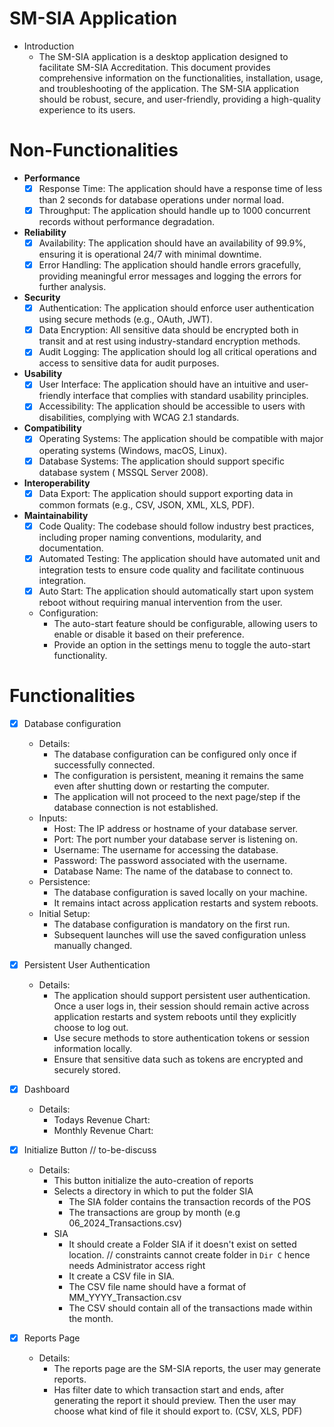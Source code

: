 # SM-SIA Application
- Introduction
  - The SM-SIA application is a desktop application designed to facilitate SM-SIA Accreditation. This document provides comprehensive information on the functionalities, installation, usage, and troubleshooting of the application. The SM-SIA application should be robust, secure, and user-friendly, providing a high-quality experience to its users.

# Non-Functionalities
  - **Performance**
    -  [x] Response Time: The application should have a response time of less than 2 seconds for database operations under normal load.
    -  [x] Throughput: The application should handle up to 1000 concurrent records without performance degradation.
  - **Reliability**
    -  [x] Availability: The application should have an availability of 99.9%, ensuring it is operational 24/7 with minimal downtime.
    -  [x] Error Handling: The application should handle errors gracefully, providing meaningful error messages and logging the errors for further analysis.
  - **Security**
    -  [x] Authentication: The application should enforce user authentication using secure methods (e.g., OAuth, JWT).
    -  [x] Data Encryption: All sensitive data should be encrypted both in transit and at rest using industry-standard encryption methods.
    -  [x] Audit Logging: The application should log all critical operations and access to sensitive data for audit purposes.
  - **Usability**
    -  [x] User Interface: The application should have an intuitive and user-friendly interface that complies with standard usability principles.
    -  [x] Accessibility: The application should be accessible to users with disabilities, complying with WCAG 2.1 standards.
  - **Compatibility**
    -  [x] Operating Systems: The application should be compatible with major operating systems (Windows, macOS, Linux).
    -  [x] Database Systems: The application should support specific database system ( MSSQL Server 2008).
  - **Interoperability**
    -  [x] Data Export: The application should support exporting data in common formats (e.g., CSV, JSON, XML, XLS, PDF).
  - **Maintainability**
    - [x] Code Quality: The codebase should follow industry best practices, including proper naming conventions, modularity, and documentation.
    - [x] Automated Testing: The application should have automated unit and integration tests to ensure code quality and facilitate continuous integration.
    - [x] Auto Start: The application should automatically start upon system reboot without requiring manual intervention from the user.
    - Configuration:
      - The auto-start feature should be configurable, allowing users to enable or disable it based on their preference.
      - Provide an option in the settings menu to toggle the auto-start functionality.
# Functionalities
- [x] Database configuration
  - Details: 
    - The database configuration can be configured only once if successfully connected.
    - The configuration is persistent, meaning it remains the same even after shutting down or restarting the computer.
    - The application will not proceed to the next page/step if the database connection is not established.
  - Inputs:
    - Host: The IP address or hostname of your database server.
    - Port: The port number your database server is listening on.
    - Username: The username for accessing the database.
    - Password: The password associated with the username.
    - Database Name: The name of the database to connect to.
  - Persistence:
    - The database configuration is saved locally on your machine.
    - It remains intact across application restarts and system reboots.
  - Initial Setup:
    - The database configuration is mandatory on the first run.
    - Subsequent launches will use the saved configuration unless manually changed.

- [x] Persistent User Authentication
  - Details:
    - The application should support persistent user authentication. Once a user logs in, their session should remain active across application restarts and system reboots until they explicitly choose to log out.
    - Use secure methods to store authentication tokens or session information locally.
    - Ensure that sensitive data such as tokens are encrypted and securely stored.
  
- [x] Dashboard
    - Details: 
      - Todays Revenue Chart: 
      - Monthly Revenue Chart:

- [x] Initialize Button // to-be-discuss
  - Details:
    - This button initialize the auto-creation of reports
    - Selects a directory in which to put the folder SIA
      - The SIA folder contains the transaction records of the POS
      - The transactions are group by month (e.g 06_2024_Transactions.csv)
    - SIA
      - It should create a Folder SIA if it doesn't exist on setted location. // constraints cannot create folder in `Dir C`  hence needs Administrator access right
      - It create a CSV file in SIA.
      - The CSV file name should have a format of MM_YYYY_Transaction.csv
      - The CSV should contain all of the transactions made within the month.

- [x] Reports Page
  - Details:
    - The reports page are the SM-SIA reports, the user may generate reports.
    - Has filter date to which transaction start and ends, after generating the report it should preview. Then the user may choose what kind of file it should export to. (CSV, XLS, PDF)

